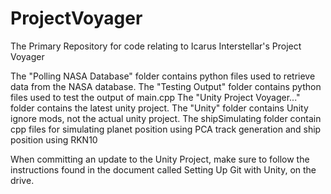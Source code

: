 ProjectVoyager
==============

The Primary Repository for code relating to Icarus Interstellar's Project Voyager

The "Polling NASA Database" folder contains python files used to retrieve data from the NASA database. 
The "Testing Output" folder contains python files used to test the output of main.cpp
The "Unity Project Voyager..." folder contains the latest unity project. 
The "Unity" folder contains Unity ignore mods, not the actual unity project.
The shipSimulating folder contain cpp files for simulating planet position using PCA track generation and ship position using RKN10

When committing an update to the Unity Project, make sure to follow the instructions found in the document called Setting Up Git with Unity, on the drive. 
